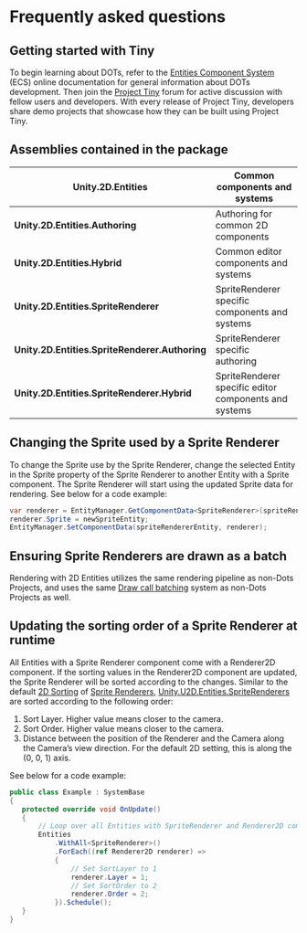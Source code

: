 # Frequently asked questions

## Getting started with Tiny

To begin learning about DOTs, refer to the [Entities Component System](https://docs.unity3d.com/Packages/com.unity.entities@0.14/manual/index.html) (ECS) online documentation for general information about DOTs development. Then join the [Project Tiny](https://forum.unity.com/forums/project-tiny.151/) forum for active discussion with fellow users and developers. With every release of Project Tiny, developers share demo projects that showcase how they can be built using Project Tiny.

## Assemblies contained in the package

| **Unity.2D.Entities**                          | Common components and systems                         |
| ---------------------------------------------- | ----------------------------------------------------- |
| **Unity.2D.Entities.Authoring**                | Authoring for common 2D components                    |
| **Unity.2D.Entities.Hybrid**                   | Common editor components and systems                  |
| **Unity.2D.Entities.SpriteRenderer**           | SpriteRenderer specific components and systems        |
| **Unity.2D.Entities.SpriteRenderer.Authoring** | SpriteRenderer specific authoring                     |
| **Unity.2D.Entities.SpriteRenderer.Hybrid**    | SpriteRenderer specific editor components and systems |

## Changing the Sprite used by a Sprite Renderer

To change the Sprite use by the Sprite Renderer, change the selected Entity in the Sprite property of the Sprite Renderer to another Entity with a Sprite component. The Sprite Renderer will start using the updated Sprite data for rendering. See below for a code example:

```c#
var renderer = EntityManager.GetComponentData<SpriteRenderer>(spriteRendererEntity);
renderer.Sprite = newSpriteEntity;
EntityManager.SetComponentData(spriteRendererEntity, renderer);
```

## Ensuring Sprite Renderers are drawn as a batch

Rendering with 2D Entities utilizes the same rendering pipeline as non-Dots Projects, and uses the same [Draw call batching](https://docs.unity3d.com/Manual/DrawCallBatching.html) system as non-Dots Projects as well.

## Updating the sorting order of a Sprite Renderer at runtime

All Entities with a Sprite Renderer component come with a Renderer2D component. If the sorting values in the Renderer2D component are updated, the Sprite Renderer will be sorted according to the changes. Similar to the default [2D Sorting](https://docs.unity3d.com/Manual/2DSorting.html) of [Sprite Renderers](https://docs.unity3d.com/Manual/class-SpriteRenderer.html), [Unity.U2D.Entities.SpriteRenderers](xref:Unity.U2D.Entities.SpriteRenderer) are sorted according to the following order:

1. Sort Layer. Higher value means closer to the camera.
2. Sort Order. Higher value means closer to the camera.
3. Distance between the position of the Renderer and the Camera along the Camera’s view direction. For the default 2D setting, this is along the (0, 0, 1) axis.

See below for a code example:

```c#
public class Example : SystemBase
{
   protected override void OnUpdate()
   {
       // Loop over all Entities with SpriteRenderer and Renderer2D components
       Entities
           .WithAll<SpriteRenderer>()
           .ForEach((ref Renderer2D renderer) =>
           {
               // Set SortLayer to 1
               renderer.Layer = 1;
               // Set SortOrder to 2
               renderer.Order = 2;
           }).Schedule();
   }
}
```
